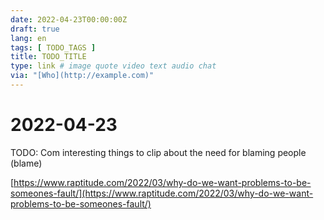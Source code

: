 ```yaml
---
date: 2022-04-23T00:00:00Z
draft: true
lang: en
tags: [ TODO_TAGS ]
title: TODO_TITLE
type: link # image quote video text audio chat
via: "[Who](http://example.com)"
---
```



# 2022-04-23

TODO: Com interesting things to clip about the need for blaming people (blame)

[https://www.raptitude.com/2022/03/why-do-we-want-problems-to-be-someones-fault/](https://www.raptitude.com/2022/03/why-do-we-want-problems-to-be-someones-fault/)

